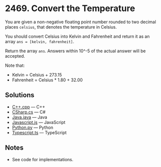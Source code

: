 
# 2469. Convert the Temperature

You are given a non-negative floating point number rounded to two decimal places `celsius`, that denotes the temperature in Celsius.

You should convert Celsius into Kelvin and Fahrenheit and return it as an array `ans = [kelvin, fahrenheit]`.

Return the array `ans`. Answers within 10^-5 of the actual answer will be accepted.

Note that:
- Kelvin = Celsius + 273.15
- Fahrenheit = Celsius * 1.80 + 32.00

## Solutions

- [C++.cpp](./C++.cpp) — C++
- [CSharp.cs](./CSharp.cs) — C#
- [Java.java](./Java.java) — Java
- [Javascript.js](./Javascript.js) — JavaScript
- [Python.py](./Python.py) — Python
- [Typescript.ts](./Typescript.ts) — TypeScript

## Notes

- See code for implementations.

